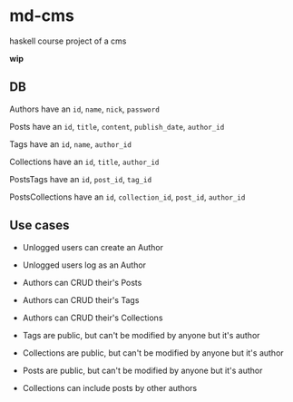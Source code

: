 # md-cms
haskell course project of a cms

**wip**

## DB

Authors have an `id`, `name`, `nick`, `password`

Posts have an `id`, `title`, `content`, `publish_date`, `author_id`

Tags have an `id`, `name`, `author_id`

Collections have an `id`, `title`, `author_id`

PostsTags have an `id`, `post_id`, `tag_id`

PostsCollections have an `id`, `collection_id`, `post_id`, `author_id`

## Use cases

- Unlogged users can create an Author
- Unlogged users log as an Author

- Authors can CRUD their's Posts
- Authors can CRUD their's Tags
- Authors can CRUD their's Collections

- Tags are public, but can't be modified by anyone but it's author
- Collections are public, but can't be modified by anyone but it's author
- Posts are public, but can't be modified by anyone but it's author

- Collections can include posts by other authors
